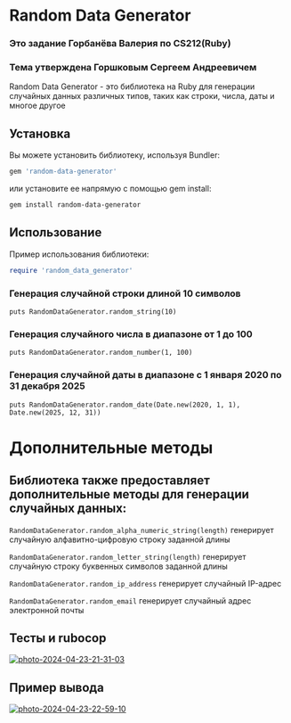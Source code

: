 # Random Data Generator

### Это задание Горбанёва Валерия по CS212(Ruby)
### Тема утверждена Горшковым Сергеем Андреевичем
Random Data Generator - это библиотека на Ruby для генерации случайных данных различных типов, таких как строки, числа, даты и многое другое

## Установка

Вы можете установить библиотеку, используя Bundler:

```bash
gem 'random-data-generator'
```

или установите ее напрямую с помощью gem install:

```bash
gem install random-data-generator
```

## Использование
Пример использования библиотеки:

```ruby
require 'random_data_generator'
```

### Генерация случайной строки длиной 10 символов
```
puts RandomDataGenerator.random_string(10)
```

### Генерация случайного числа в диапазоне от 1 до 100
```
puts RandomDataGenerator.random_number(1, 100)
```

### Генерация случайной даты в диапазоне с 1 января 2020 по 31 декабря 2025
```
puts RandomDataGenerator.random_date(Date.new(2020, 1, 1), Date.new(2025, 12, 31))
```

# Дополнительные методы
## Библиотека также предоставляет дополнительные методы для генерации случайных данных:

```RandomDataGenerator.random_alpha_numeric_string(length)``` генерирует случайную алфавитно-цифровую строку заданной длины

```RandomDataGenerator.random_letter_string(length)``` генерирует случайную строку буквенных символов заданной длины

```RandomDataGenerator.random_ip_address``` генерирует случайный IP-адрес

```RandomDataGenerator.random_email``` генерирует случайный адрес электронной почты

## Тесты и rubocop
<a href="https://imgbb.com/"><img src="https://i.ibb.co/PYzSf6w/photo-2024-04-23-21-31-03.jpg" alt="photo-2024-04-23-21-31-03" border="0"></a>

## Пример вывода
<a href="https://ibb.co/mhNYVvQ"><img src="https://i.ibb.co/Zc2wpHy/photo-2024-04-23-22-59-10.jpg" alt="photo-2024-04-23-22-59-10" border="0"></a>

